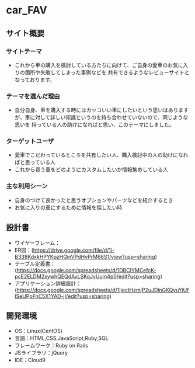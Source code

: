 # car_FAV

## サイト概要
### サイトテーマ
- これから車の購入を検討している方たちに向けて、ご自身の愛車のお気に入りの箇所や失敗してしまった事例などを
  共有できるようなレビューサイトとなっております。

### テーマを選んだ理由
- 自分自身、車を購入する時にはカッコいい車にしたいという思いはありますが、車に対して詳しい知識というのを持ち合わせていないので、同じような思いを
  持っている人の助けになればと思い、このテーマにしました。

### ターゲットユーザ
- 愛車でこだわっているところを共有したい人、購入検討中の人の助けになればと思っている人
- これから買う車をどのようにカスタムしたいか情報集めしている人

### 主な利用シーン
- 自身のつけて良かったと思うオプションやパーツなどを紹介するとき
- お気に入りの車にするために情報を探したい時

## 設計書
- ワイヤーフレーム：
- ER図：(https://drive.google.com/file/d/1i-B338KdxkHPYKpzHGinVPdHvPrM68S1/view?usp=sharing)
- テーブル定義書：(https://docs.google.com/spreadsheets/d/1DBCIYMCefcK-pcE2ELDM2xywhQEQdAvLSKqJvUum4p0/edit?usp=sharing)
- アプリケーション詳細設計：(https://docs.google.com/spreadsheets/d/1IjectHzmjP2uJDlnGKQyuYiUflSeUPpFnC5X1YAD-jI/edit?usp=sharing)

## 開発環境
- OS：Linux(CentOS)
- 言語：HTML,CSS,JavaScript,Ruby,SQL
- フレームワーク：Ruby on Rails
- JSライブラリ：jQuery
- IDE：Cloud9